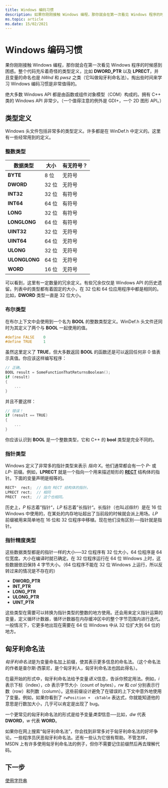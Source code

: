 ```yaml
---
title: Windows 编码习惯
description: 如果你刚刚接触 Windows 编程，那你就会在第一次看见 Windows 程序的时候感到困惑。
ms.topic: article
ms.date: 15/02/2021
---
```


# Windows 编码习惯

果你刚刚接触 Windows 编程，那你就会在第一次看见 Windows 程序的时候感到困惑。整个代码充斥着奇怪的类型定义，比如 **DWORD\_PTR** 以及 **LPRECT**，并且变量的命名也是 *hWnd* 和 *pwsz* 之类（它叫做匈牙利命名法）。掏出些时间来学习 Windows 编码习惯是非常值得的。

绝大多数 Windows API 都是由函数或组件对象模型（COM）构成的。拥有 C++ 类的 Windows API 非常少。（一个值得注意的例外是 GDI+，一个 2D 图形 API。）

## 类型定义

Windows 头文件包括非常多的类型定义。许多都是在 WinDef.h 中定义的。这里有一些经常用到的定义。

### 整数类型



| 数据类型      | 大小  | 有无符号？ |
| ------------- | ----- | ---------- |
| **BYTE**      | 8 位  | 无符号     |
| **DWORD**     | 32 位 | 无符号     |
| **INT32**     | 32 位 | 有符号     |
| **INT64**     | 64 位 | 有符号     |
| **LONG**      | 32 位 | 有符号     |
| **LONGLONG**  | 64 位 | 有符号     |
| **UINT32**    | 32 位 | 无符号     |
| **UINT64**    | 64 位 | 无符号     |
| **ULONG**     | 32 位 | 无符号     |
| **ULONGLONG** | 64 位 | 无符号     |
| **WORD**      | 16 位 | 无符号     |



 

可以看到，这里有一定数量的冗余定义。有些冗余仅仅是 Windows API 的历史遗留。列表中的类型都有着固定的大小，在 32 位和 64 位应用程序中都是相同的。比如，**DWORD** 类型一直是 32 位大小。

### 布尔类型

在布尔上下文中会使用到一个名为 **BOOL** 的整数类型定义。WinDef.h 头文件还同时为其定义了两个与 **BOOL** 一起使用的值。


```C++
#define FALSE    0 
#define TRUE     1
```



虽然这里定义了 **TRUE**，但大多数返回 **BOOL** 的函数还是可以返回任何非 0 值表示真值。你应该这样编写程序：


```C++
// 正确。
BOOL result = SomeFunctionThatReturnsBoolean();
if (result) 
{ 
    ...
}
```

并且不要这样：


```C++
// 错误！
if (result == TRUE) 
{
    ... 
}
```



你应该认识到 **BOOL** 是一个整数类型，它和 C++ 的 **bool** 类型是完全不同的。

### 指针类型

Windows 定义了非常多的指针类型来表示 *指向 X*。他们通常都会有一个 *P-* 或 *LP-* 前缀。例如，**LPRECT** 就是一个指向一个用来描述矩形的 [**RECT**](/previous-versions//dd162897(v=vs.85)) 结构体的指针。下面的变量声明是相等的。


```C++
RECT*  rect;  // 指向 RECT 结构体的指针。
LPRECT rect;  // 相同
PRECT  rect;  // 这个也相同。
```



历史上，*P* 标志着”指针“，*LP* 标志着”长指针“。长指针（也叫*远指针*）是在 16 位 Windows 中使用的，在某处的内存地址超出了当前段的时候就会派上用场。*LP* 前缀被用来简单地在 16 位和 32 位程序中移植。现在他们没有区别──指针就是指针。

### 指针精度类型

这些数据类型都是的指针一样的大小──32 位程序有 32 位大小，64 位程序是 64 位宽度。大小在编译时就已确定。在 32 位程序运行在 64 位 Windows 上时，这些数据依旧保持 4 字节大小。（64 位程序不能在 32 位 Windows 上运行，所以反转过来的情况是不存在的）

-   **DWORD\_PTR**
-   **INT\_PTR**
-   **LONG\_PTR**
-   **ULONG\_PTR**
-   **UINT\_PTR**

这些类型在需要可以转换为指针类型的整数的地方使用。还会用来定义指针运算的变量，定义循环计数器，循环计数器在内存缓冲区中的整个字节范围内进行迭代。一般情况下，它更多地出现在需要在 64 位 Windows 中从 32 位扩大到 64 位的地方。

## 匈牙利命名法

*匈牙利命名法*是为变量命名加上前缀，使其表示更多信息的命名法。（这个命名法的作者是查尔斯·西蒙尼，是个匈牙利人，匈牙利命名法也因此得名）。

在最开始的形式中，匈牙利命名法给予变量*语义*信息，告诉你预定用法。例如，*i* 表示下标（index），*cb* 表示字节大小（count of bytes），*rw* 和 *col* 分别表示行数（row）和列数（column）。这些前缀设计避免了在错误的上下文中意外地使用了变量。例如，如果你看到了 `rwPosition +  cbTable` 表达式，你就能知道他的意思是行数加大小，几乎可以肯定是出现了 bug。

一个更常见的匈牙利命名法的形式是给予变量*类型*信息──比如，*dw* 代表 **DWORD**，*w* 代表 **WORD**。

如果你在网上搜索“匈牙利命名法”，你会找到非常多对于匈牙利命名法的好坏争论。一些程序员厌恶匈牙利命名法。还有一些认为它很有帮助。不管怎样，MSDN 上有许多使用匈牙利命名法的例子，但你不需要记住前缀然后再去理解代码。

## 下一步

[使用字符串](working-with-strings.md)

 

 